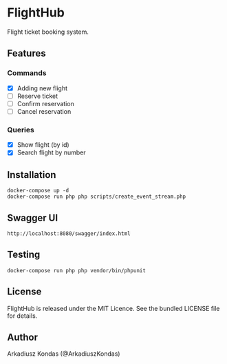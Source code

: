 # FlightHub
Flight ticket booking system.

## Features

### Commands
- [x] Adding new flight
- [ ] Reserve ticket
- [ ] Confirm reservation
- [ ] Cancel reservation 

### Queries
- [x] Show flight (by id)
- [x] Search flight by number
 
## Installation

```
docker-compose up -d
docker-compose run php php scripts/create_event_stream.php
```

## Swagger UI

```
http://localhost:8080/swagger/index.html 
```

## Testing

```
docker-compose run php php vendor/bin/phpunit
```

## License

FlightHub is released under the MIT Licence. See the bundled LICENSE file for details.

## Author

Arkadiusz Kondas (@ArkadiuszKondas)
